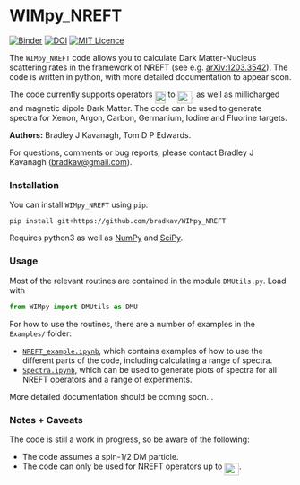 # WIMpy_NREFT

[![Binder](https://mybinder.org/badge.svg)](https://mybinder.org/v2/gh/bradkav/WIMpy_NREFT/master?filepath=Examples/NREFT_example.ipynb) [![DOI](https://zenodo.org/badge/98175259.svg)](https://zenodo.org/badge/latestdoi/98175259) [![MIT Licence](https://badges.frapsoft.com/os/mit/mit.svg?v=103)](https://opensource.org/licenses/mit-license.php)

The `WIMpy_NREFT` code allows you to calculate Dark Matter-Nucleus scattering rates in the framework of NREFT (see e.g. [arXiv:1203.3542](https://arxiv.org/abs/1203.3542)). The code is written in python, with more detailed documentation to appear soon.

The code currently supports operators <img src="https://rawgit.com/bradkav/WIMpy_NREFT/master/svgs/2330706abb8aba7916b511ca5afa9e62.svg?invert_in_darkmode" align=middle width=19.56603pt height=22.38192pt/> to <img src="https://rawgit.com/bradkav/WIMpy_NREFT/master/svgs/917244ca615745a80feccbe760feb728.svg?invert_in_darkmode" align=middle width=26.09409pt height=22.38192pt/>, as well as millicharged and magnetic dipole Dark Matter. The code can be used to generate spectra for Xenon, Argon, Carbon, Germanium, Iodine and Fluorine targets.

**Authors:** Bradley J Kavanagh, Tom D P Edwards.

For questions, comments or bug reports, please contact Bradley J Kavanagh (bradkav@gmail.com).

### Installation

You can install `WIMpy_NREFT` using `pip`:

```
pip install git+https://github.com/bradkav/WIMpy_NREFT
```

Requires python3 as well as [NumPy](http://www.numpy.org) and [SciPy](https://www.scipy.org).

### Usage

Most of the relevant routines are contained in the module `DMUtils.py`. Load with

```python
from WIMpy import DMUtils as DMU
```

For how to use the routines, there are a number of examples in the `Examples/` folder:
-  [`NREFT_example.ipynb`](Examples/NREFT_example.ipynb), which contains examples of how to use the different parts of the code, including calculating a range of spectra.  
- [`Spectra.ipynb`](Examples/Spectra.ipynb), which can be used to generate plots of spectra for all NREFT operators and a range of experiments.

More detailed documentation should be coming soon...


### Notes + Caveats

The code is still a work in progress, so be aware of the following:

- The code assumes a spin-1/2 DM particle.
- The code can only be used for NREFT operators up to <img src="https://rawgit.com/bradkav/WIMpy_NREFT/master/svgs/917244ca615745a80feccbe760feb728.svg?invert_in_darkmode" align=middle width=26.09409pt height=22.38192pt/>.
